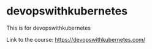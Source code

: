 # devopswithkubernetes
This is for devopswithkubernetes

Link to the course: https://devopswithkubernetes.com/
